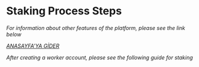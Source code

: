 <h1>Staking Process Steps<h6>
  
For information about other features of the platform, please see the link below
  

<a href="https://docs.nulink.org/products/stakers">ANASAYFA'YA GİDER</a>

After creating a worker account, please see the following guide for staking
